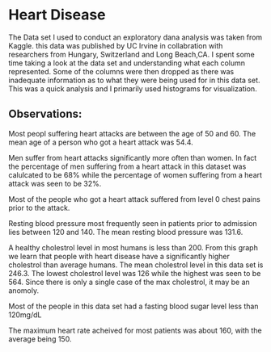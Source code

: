# Heart Disease
The Data set I used to conduct an exploratory dana analysis was taken from Kaggle. this data was published by UC Irvine in collabration with researchers from Hungary, Switzerland and Long Beach,CA.
I spent some time taking a look at the data set and understanding what each column represented. Some of the columns were then dropped as there was inadequate information as to what they were being used for in this data set. This was a quick analysis and I primarily used histograms for visualization.

## Observations:
Most peopl suffering heart attacks are between the age of 50 and 60. The mean age of a person who got a heart attack was 54.4.

Men suffer from heart attacks significantly more often than women. In fact the percentage of men suffering from a heart attack in this dataset was calulcated to be 68% while the percentage of women suffering from a heart attack was seen to be 32%.

Most of the people who got a heart attack suffered from level 0 chest pains prior to the attack.

Resting blood pressure most frequently seen in patients prior to admission lies between 120 and 140. The mean resting blood pressure was 131.6.

A healthy cholestrol level in most humans is less than 200. From this graph we learn that people with heart disease have a significantly higher cholestrol than average humans. The mean cholestrol level in this data set is 246.3. The lowest cholestrol level was 126 while the highest was seen to be 564. Since there is only a single case of the max cholestrol, it may be an anomoly.

Most of the people in this data set had a fasting blood sugar level less than 120mg/dL

The maximum heart rate acheived for most patients was about 160, with the average being 150.
